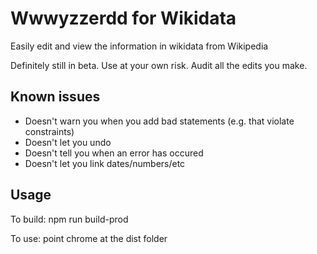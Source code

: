 # Wwwyzzerdd for Wikidata

Easily edit and view the information in wikidata from Wikipedia

Definitely still in beta. Use at your own risk. Audit all the edits you make.

## Known issues

* Doesn't warn you when you add bad statements (e.g. that violate constraints)
* Doesn't let you undo
* Doesn't tell you when an error has occured
* Doesn't let you link dates/numbers/etc


## Usage

To build: npm run build-prod

To use: point chrome at the dist folder

